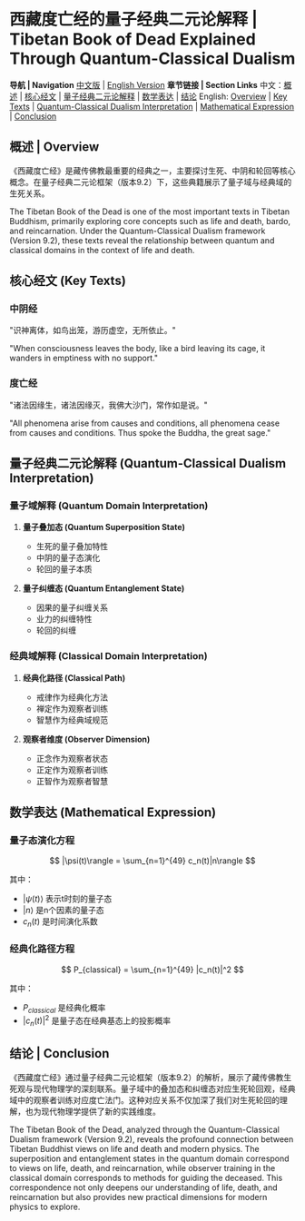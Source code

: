 # 西藏度亡经的量子经典二元论解释 | Tibetan Book of Dead Explained Through Quantum-Classical Dualism

**导航 | Navigation**
[中文版](#西藏度亡经解析) | [English Version](#tibetan-book-of-the-dead-analysis)
**章节链接 | Section Links**
中文：[概述](#概述-overview) | [核心经文](#核心经文-key-texts) | [量子经典二元论解释](#量子经典二元论解释-quantum-classical-dualism-interpretation) | [数学表达](#数学表达-mathematical-expression) | [结论](#结论-conclusion)
English: [Overview](#概述-overview) | [Key Texts](#核心经文-key-texts) | [Quantum-Classical Dualism Interpretation](#量子经典二元论解释-quantum-classical-dualism-interpretation) | [Mathematical Expression](#数学表达-mathematical-expression) | [Conclusion](#结论-conclusion)

## 概述 | Overview

《西藏度亡经》是藏传佛教最重要的经典之一，主要探讨生死、中阴和轮回等核心概念。在量子经典二元论框架（版本9.2）下，这些典籍展示了量子域与经典域的生死关系。

The Tibetan Book of the Dead is one of the most important texts in Tibetan Buddhism, primarily exploring core concepts such as life and death, bardo, and reincarnation. Under the Quantum-Classical Dualism framework (Version 9.2), these texts reveal the relationship between quantum and classical domains in the context of life and death.

## 核心经文 (Key Texts)

### 中阴经
"识神离体，如鸟出笼，游历虚空，无所依止。"

"When consciousness leaves the body, like a bird leaving its cage, it wanders in emptiness with no support."

### 度亡经
"诸法因缘生，诸法因缘灭，我佛大沙门，常作如是说。"

"All phenomena arise from causes and conditions, all phenomena cease from causes and conditions. Thus spoke the Buddha, the great sage."

## 量子经典二元论解释 (Quantum-Classical Dualism Interpretation)

### 量子域解释 (Quantum Domain Interpretation)
1. **量子叠加态 (Quantum Superposition State)**
   - 生死的量子叠加特性
   - 中阴的量子态演化
   - 轮回的量子本质

2. **量子纠缠态 (Quantum Entanglement State)**
   - 因果的量子纠缠关系
   - 业力的纠缠特性
   - 轮回的纠缠

### 经典域解释 (Classical Domain Interpretation)
1. **经典化路径 (Classical Path)**
   - 戒律作为经典化方法
   - 禅定作为观察者训练
   - 智慧作为经典域规范

2. **观察者维度 (Observer Dimension)**
   - 正念作为观察者状态
   - 正定作为观察者训练
   - 正智作为观察者智慧

## 数学表达 (Mathematical Expression)

### 量子态演化方程

$$
|\psi(t)\rangle = \sum_{n=1}^{49} c_n(t)|n\rangle
$$

其中：
- $`|\psi(t)\rangle`$ 表示t时刻的量子态
- $`|n\rangle`$ 是n个因素的量子态
- $`c_n(t)`$ 是时间演化系数

### 经典化路径方程

$$
P_{classical} = \sum_{n=1}^{49} |c_n(t)|^2
$$

其中：
- $`P_{classical}`$ 是经典化概率
- $`|c_n(t)|^2`$ 是量子态在经典基态上的投影概率

## 结论 | Conclusion

《西藏度亡经》通过量子经典二元论框架（版本9.2）的解析，展示了藏传佛教生死观与现代物理学的深刻联系。量子域中的叠加态和纠缠态对应生死轮回观，经典域中的观察者训练对应度亡法门。这种对应关系不仅加深了我们对生死轮回的理解，也为现代物理学提供了新的实践维度。

The Tibetan Book of the Dead, analyzed through the Quantum-Classical Dualism framework (Version 9.2), reveals the profound connection between Tibetan Buddhist views on life and death and modern physics. The superposition and entanglement states in the quantum domain correspond to views on life, death, and reincarnation, while observer training in the classical domain corresponds to methods for guiding the deceased. This correspondence not only deepens our understanding of life, death, and reincarnation but also provides new practical dimensions for modern physics to explore.
